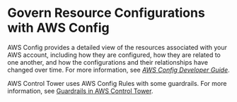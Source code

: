 # Govern Resource Configurations with AWS Config<a name="config"></a>

AWS Config provides a detailed view of the resources associated with your AWS account, including how they are configured, how they are related to one another, and how the configurations and their relationships have changed over time\. For more information, see *[AWS Config Developer Guide](https://docs.aws.amazon.com/config/latest/developerguide/)*\.

AWS Control Tower uses AWS Config Rules with some guardrails\. For more information, see [Guardrails in AWS Control Tower](guardrails.md)\. 